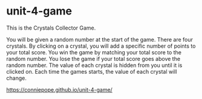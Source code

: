 # unit-4-game

This is the Crystals Collector Game.

You will be given a random number at the start of the game.
There are four crystals. By clicking on a crystal, you will add a specific number of points to your total score.
You win the game by matching your total score to the random number.
You lose the game if your total score goes above the random number.
The value of each crystal is hidden from you until it is clicked on.
Each time the games starts, the value of each crystal will change.

https://conniepope.github.io/unit-4-game/
